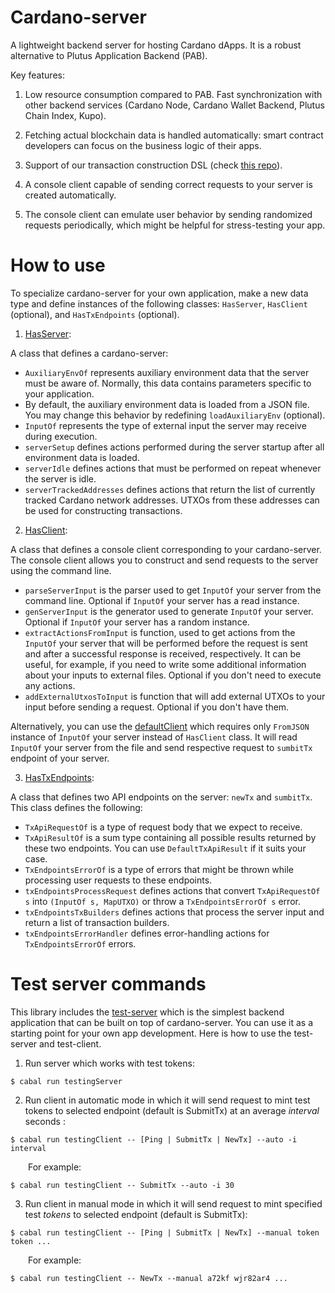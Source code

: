 # Cardano-server

A lightweight backend server for hosting Cardano dApps. It is a robust alternative to Plutus Application Backend (PAB).

Key features:

1. Low resource consumption compared to PAB. Fast synchronization with other backend services (Cardano Node, Cardano Wallet Backend, Plutus Chain Index, Kupo).

2. Fetching actual blockchain data is handled automatically: smart contract developers can focus on the business logic of their apps.

3. Support of our transaction construction DSL (check [this repo](https://github.com/encryptedcoins/plutus-apps-extra)).

4. A console client capable of sending correct requests to your server is created automatically.

5. The console client can emulate user behavior by sending randomized requests periodically, which might be helpful for stress-testing your app.

# How to use

To specialize cardano-server for your own application, make a new data type and define instances of the following classes: `HasServer`, `HasClient` (optional), and `HasTxEndpoints` (optional).

1. [HasServer](https://github.com/encryptedcoins/cardano-server/blob/main/src/Server/Class.hs):

A class that defines a cardano-server:
* `AuxiliaryEnvOf` represents auxiliary environment data that the server must be aware of. Normally, this data contains parameters specific to your application.
* By default, the auxiliary environment data is loaded from a JSON file. You may change this behavior by redefining `loadAuxiliaryEnv` (optional).
* `InputOf` represents the type of external input the server may receive during execution.
* `serverSetup` defines actions performed during the server startup after all environment data is loaded.
* `serverIdle` defines actions that must be performed on repeat whenever the server is idle.
* `serverTrackedAddresses` defines actions that return the list of currently tracked Cardano network addresses. UTXOs from these addresses can be used for constructing transactions.

2. [HasClient](https://github.com/encryptedcoins/cardano-server/blob/main/src/Client/Class.hs):

A class that defines a console client corresponding to your cardano-server. The console client allows you to construct and send requests to the server using the command line.

* `parseServerInput` is the parser used to get `InputOf` your server from the command line. Optional if `InputOf` your server has a read instance.
* `genServerInput` is the generator used to generate `InputOf` your server. Optional if `InputOf` your server has a random instance. 
* `extractActionsFromInput` is function, used to get actions from the `InputOf` your server that will be performed before the request is sent and after a successful response is received, respectively. It can be useful, for example, if you need to write some additional information about your inputs to external files. Optional if you don't need to execute any actions.
* `addExternalUtxosToInput` is function that will add external UTXOs to your input before sending a request. Optional if you don't have them.

Alternatively, you can use the [defaultClient](https://github.com/encryptedcoins/cardano-server/blob/main/src/Client/Default.hs) which requires only `FromJSON` instance of `InputOf` your server instead of `HasClient` class. It will read `InputOf` your server from the file and send respective request to `sumbitTx` endpoint of your server.

3. [HasTxEndpoints](https://github.com/encryptedcoins/cardano-server/blob/main/src/Server/Endpoints/Tx/Class.hs):

A class that defines two API endpoints on the server: `newTx` and `sumbitTx`. This class defines the following:

* `TxApiRequestOf` is a type of request body that we expect to receive.
* `TxApiResultOf` is a sum type containing all possible results returned by these two endpoints. You can use `DefaultTxApiResult` if it suits your case.
* `TxEndpointsErrorOf` is a type of errors that might be thrown while processing user requests to these endpoints.
* `txEndpointsProcessRequest` defines actions that convert `TxApiRequestOf s` into `(InputOf s, MapUTXO)` or throw a `TxEndpointsErrorOf s` error.
* `txEndpointsTxBuilders` defines actions that process the server input and return a list of transaction builders.
* `txEndpointsErrorHandler` defines error-handling actions for `TxEndpointsErrorOf` errors.

# Test server commands

This library includes the [test-server](https://github.com/encryptedcoins/cardano-server/blob/main/src/TestingServer/Main.hs) which is the simplest backend application that can be built on top of cardano-server. You can use it as a starting point for your own app development. Here is how to use the test-server and test-client.

1. Run server which works with test tokens:</br>
```console
$ cabal run testingServer
```

2. Run client in automatic mode in which it will send request to mint test tokens to selected endpoint (default is SubmitTx) at an average *interval* seconds :</br>
```console
$ cabal run testingClient -- [Ping | SubmitTx | NewTx] --auto -i interval
```
&emsp;&emsp;For example:
```console
$ cabal run testingClient -- SubmitTx --auto -i 30
```

3. Run client in manual mode in which it will send request to mint specified test *tokens* to selected endpoint (default is SubmitTx):</br>
```console
$ cabal run testingClient -- [Ping | SubmitTx | NewTx] --manual token token ...
```
&emsp;&emsp;For example:
```console
$ cabal run testingClient -- NewTx --manual a72kf wjr82ar4 ...
```